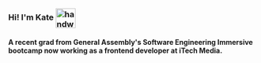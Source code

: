 ### Hi! I'm Kate <img alt="handwavegif" src="https://user-images.githubusercontent.com/39513876/112366216-8cfe7400-8cfe-11eb-8116-7d3dbae20e97.gif" width='40' align="center"/> 
#### A recent grad from General Assembly's Software Engineering Immersive bootcamp now working as a frontend developer at iTech Media.


